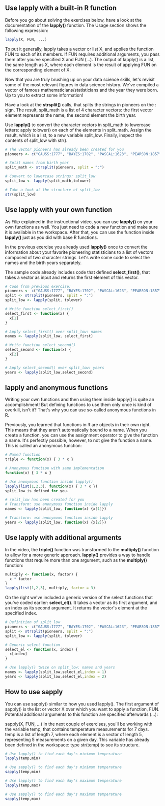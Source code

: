 ## Use lapply with a built-in R function

Before you go about solving the exercises below, have a look at the documentation of the **lapply()** function. The Usage section shows the following expression:
```r
lapply(X, FUN, ...)
```
To put it generally, lapply takes a vector or list X, and applies the function FUN to each of its members. If FUN requires additional arguments, you pass them after you've specified X and FUN (...). The output of lapply() is a list, the same length as X, where each element is the result of applying FUN on the corresponding element of X.

Now that you are truly brushing up on your data science skills, let's revisit some of the most relevant figures in data science history. We've compiled a vector of famous mathematicians/statisticians and the year they were born. Up to you to extract some information!


Have a look at the **strsplit()** calls, that splits the strings in pioneers on the : sign. The result, split_math is a list of 4 character vectors: the first vector element represents the name, the second element the birth year.

Use **lapply()** to convert the character vectors in split_math to lowercase letters: apply tolower() on each of the elements in split_math. Assign the result, which is a list, to a new variable split_low.
Finally, inspect the contents of split_low with str().
```r
# The vector pioneers has already been created for you
pioneers <- c("GAUSS:1777", "BAYES:1702", "PASCAL:1623", "PEARSON:1857")

# Split names from birth year
split_math <- strsplit(pioneers, split = ":")

# Convert to lowercase strings: split_low
split_low <- lapply(split_math,tolower)

# Take a look at the structure of split_low
str(split_low)
```
## Use lapply with your own function

As Filip explained in the instructional video, you can use **lapply()** on your own functions as well. You just need to code a new function and make sure it is available in the workspace. After that, you can use the function inside **lapply()** just as you did with base R functions.

In the previous exercise you already used **lapply()** once to convert the information about your favorite pioneering statisticians to a list of vectors composed of two character strings. Let's write some code to select the names and the birth years separately.

The sample code already includes code that defined **select_first()**, that takes a vector as input and returns the first element of this vector.
```r
# Code from previous exercise:
pioneers <- c("GAUSS:1777", "BAYES:1702", "PASCAL:1623", "PEARSON:1857")
split <- strsplit(pioneers, split = ":")
split_low <- lapply(split, tolower)

# Write function select_first()
select_first <- function(x) {
  x[1]
}

# Apply select_first() over split_low: names
names <- lapply(split_low, select_first)

# Write function select_second()
select_second <- function(x) {
  x[2]
}

# Apply select_second() over split_low: years
years <- lapply(split_low,select_second)
```
## lapply and anonymous functions

Writing your own functions and then using them inside lapply() is quite an accomplishment! But defining functions to use them only once is kind of overkill, isn't it? That's why you can use so-called anonymous functions in R.

Previously, you learned that functions in R are objects in their own right. This means that they aren't automatically bound to a name. When you create a function, you can use the assignment operator to give the function a name. It's perfectly possible, however, to not give the function a name. This is called an anonymous function:
```r
# Named function
triple <- function(x) { 3 * x }

# Anonymous function with same implementation
function(x) { 3 * x }

# Use anonymous function inside lapply()
lapply(list(1,2,3), function(x) { 3 * x })
split_low is defined for you.
```
```r
# split_low has been created for you
# Transform: use anonymous function inside lapply
names <- lapply(split_low, function(x) {x[1]})

# Transform: use anonymous function inside lapply
years <- lapply(split_low, function(x) {x[2]})
```

## Use lapply with additional arguments

In the video, the **triple()** function was transformed to the **multiply()** function to allow for a more generic approach. **lapply()** provides a way to handle functions that require more than one argument, such as the **multiply()** function:
```r
multiply <- function(x, factor) {
  x * factor
}
lapply(list(1,2,3), multiply, factor = 3)
```
On the right we've included a generic version of the select functions that you've coded earlier: **select_el()**. It takes a vector as its first argument, and an index as its second argument. It returns the vector's element at the specified index.

```r
# Definition of split_low
pioneers <- c("GAUSS:1777", "BAYES:1702", "PASCAL:1623", "PEARSON:1857")
split <- strsplit(pioneers, split = ":")
split_low <- lapply(split, tolower)

# Generic select function
select_el <- function(x, index) {
  x[index]
}

# Use lapply() twice on split_low: names and years
names <- lapply(split_low,select_el,index = 1)
years <- lapply(split_low,select_el,index = 2)
```
## How to use sapply

You can use sapply() similar to how you used lapply(). The first argument of sapply() is the list or vector X over which you want to apply a function, FUN. Potential additional arguments to this function are specified afterwards (...):

sapply(X, FUN, ...)
In the next couple of exercises, you'll be working with the variable temp, that contains temperature measurements for 7 days. temp is a list of length 7, where each element is a vector of length 5, representing 5 measurements on a given day. This variable has already been defined in the workspace: type str(temp) to see its structure.
```r
# Use lapply() to find each day's minimum temperature
lapply(temp,min)

# Use sapply() to find each day's minimum temperature
sapply(temp,min)

# Use lapply() to find each day's maximum temperature
lapply(temp,max)

# Use sapply() to find each day's maximum temperature
sapply(temp,max)
```

